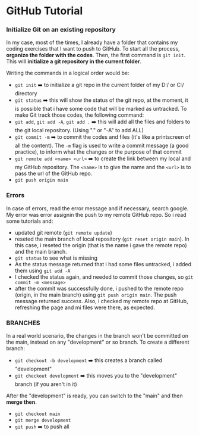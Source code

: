 # GitHub Tutorial

### Initialize Git on an existing repository

In my case, most of the times, I already have a folder that contains my coding exercises that I want to push to GitHub.
To start all the process, **organize the folder with the codes**. Then, the first command is `git init`. This will **initialize a git repository in the current folder**.

Writing the commands in a logical order would be:

- `git init` :arrow_right: to initialize a git repo in the current folder of my D:/ or C:/ directory
- `git status` :arrow_right: this will show the status of the git repo, at the moment, it is possible that i have some code that will be marked as untracked. To make Git track those codes, the following command:
- `git add`, `git add -A`, `git add .` :arrow_right: this will add all the files and folders to the git local repository. (Using "." or "-A" to add ALL)
- `git commit -m` :arrow_right: to commit the codes and files (it's like a printscreen of all the content). The `-m` flag is used to write a commit message (a good practice), to inform what the changes or the purpose of that commit
- `git remote add <name> <url>` :arrow_right: to create the link between my local and my GitHub repository. The `<name>` is to give the name and the `<url>` is to pass the url of the GitHub repo.
- `git push origin main`

### Errors

In case of errors, read the error message and if necessary, search google. My error was error assignin the push to my remote GitHub repo. So i read some tutorials and:
- updated git remote (`git remote update`)
- reseted the main branch of local repository (`git reset origin main`). In this case, i reseted the origin (that is the name i gave the remote repo) and the main branch.
- `git status` to see what is missing
- As the status message returned that i had some files untracked, i added them using `git add -A`
- I checked the status again, and needed to commit those changes, so `git commit -m <message>`
- after the commit was successfully done, i pushed to the remote repo (origin, in the main branch) using `git push origin main`. The push message returned success. Also, i checked my remote repo at GitHub, refreshing the page and mi files were there, as expected.

### BRANCHES

In a real world scenario, the changes in the branch won't be committed on the main, instead on any "development" or so branch.
To create a different branch:
- `git checkout -b development` :arrow_right: this creates a branch called "development"
- `git checkout development` :arrow_right: this moves you to the "development" branch (if you aren't in it)

After the "development" is ready, you can switch to the "main" and then **merge then**.
- `git checkout main`
- `git merge development`
- `git push` :arrow_right: to push all

